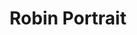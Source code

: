 ---
title: Robin Portrait
categories: ['portrait']
contributors: mechie and robin
images:
    - robin-portrait-web.jpg
featured: true
featured_order: 12
---